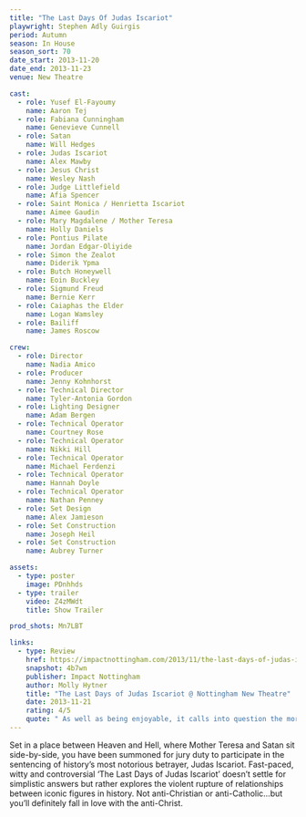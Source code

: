 ```yaml
---
title: "The Last Days Of Judas Iscariot"
playwright: Stephen Adly Guirgis
period: Autumn
season: In House
season_sort: 70
date_start: 2013-11-20
date_end: 2013-11-23
venue: New Theatre

cast:
  - role: Yusef El-Fayoumy
    name: Aaron Tej
  - role: Fabiana Cunningham
    name: Genevieve Cunnell
  - role: Satan
    name: Will Hedges
  - role: Judas Iscariot
    name: Alex Mawby
  - role: Jesus Christ
    name: Wesley Nash
  - role: Judge Littlefield
    name: Afia Spencer
  - role: Saint Monica / Henrietta Iscariot
    name: Aimee Gaudin
  - role: Mary Magdalene / Mother Teresa
    name: Holly Daniels
  - role: Pontius Pilate
    name: Jordan Edgar-Oliyide
  - role: Simon the Zealot
    name: Diderik Ypma
  - role: Butch Honeywell
    name: Eoin Buckley
  - role: Sigmund Freud
    name: Bernie Kerr
  - role: Caiaphas the Elder
    name: Logan Wamsley
  - role: Bailiff
    name: James Roscow

crew:
  - role: Director
    name: Nadia Amico
  - role: Producer
    name: Jenny Kohnhorst
  - role: Technical Director
    name: Tyler-Antonia Gordon
  - role: Lighting Designer
    name: Adam Bergen
  - role: Technical Operator
    name: Courtney Rose
  - role: Technical Operator
    name: Nikki Hill
  - role: Technical Operator
    name: Michael Ferdenzi
  - role: Technical Operator
    name: Hannah Doyle
  - role: Technical Operator
    name: Nathan Penney
  - role: Set Design
    name: Alex Jamieson
  - role: Set Construction
    name: Joseph Heil
  - role: Set Construction
    name: Aubrey Turner

assets:
  - type: poster
    image: PDnhhds
  - type: trailer
    video: Z4zMWdt
    title: Show Trailer

prod_shots: Mn7LBT

links:
  - type: Review
    href: https://impactnottingham.com/2013/11/the-last-days-of-judas-iscariot-nottingham-new-theatre/
    snapshot: 4b7wn
    publisher: Impact Nottingham 
    author: Molly Hytner
    title: "The Last Days of Judas Iscariot @ Nottingham New Theatre"
    date: 2013-11-21
    rating: 4/5
    quote: " As well as being enjoyable, it calls into question the morals of the bible and the characters within it. I left the theatre undecided as to whether the verdict of Judas’ trial was fair. For me, the mark of an excellent play is leaving the theatre questioning the ending."
---
```

Set in a place between Heaven and Hell, where Mother Teresa and Satan sit side-by-side, you have been summoned for jury duty to participate in the sentencing of history’s most notorious betrayer, Judas Iscariot. Fast-paced, witty and controversial ‘The Last Days of Judas Iscariot’ doesn’t settle for simplistic answers but rather explores the violent rupture of relationships between iconic figures in history. Not anti-Christian or anti-Catholic…but you’ll definitely fall in love with the anti-Christ.
